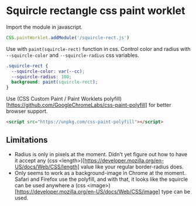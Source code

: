 # Squircle rectangle css paint worklet

Import the module in javascript.

```js
CSS.paintWorklet.addModule('/squircle-rect.js')
```

Use with `paint(squircle-rect)` function in css. Control color and radius with `--squircle-color` and `--squircle-radius` css variables.

```css
.squircle-rect {
  --squircle-color: var(--cc);
  --squircle-radius: 100;
  background: paint(squircle-rect);
}
```

Use (CSS Custom Paint / Paint Worklets polyfill)[https://github.com/GoogleChromeLabs/css-paint-polyfill] for better browser support.

```html
<script src="https://unpkg.com/css-paint-polyfill"></script>
```

## Limitations

- Radius is only in pixels at the moment. Didn't yet figure out how to have it accept any (css &lt;length&gt;)[https://developer.mozilla.org/en-US/docs/Web/CSS/length] value like your regular border-radius does.
- Only seems to work as a background-image in Chrome at the moment. Safari and Firefox use the polyfill, and with that, it looks like the squircle can be used anywhere a (css &lt;image&gt;)[https://developer.mozilla.org/en-US/docs/Web/CSS/image] type can be used.